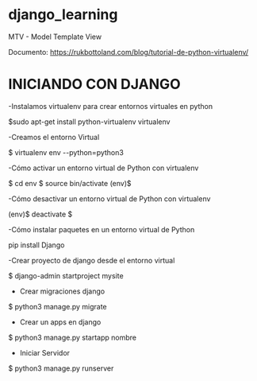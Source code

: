# django_learning
MTV - Model Template View

Documento: https://rukbottoland.com/blog/tutorial-de-python-virtualenv/

# INICIANDO CON DJANGO

-Instalamos virtualenv para crear entornos virtuales en python 

$sudo apt-get install python-virtualenv virtualenv

-Creamos el entorno Virtual

$ virtualenv env --python=python3

-Cómo activar un entorno virtual de Python con virtualenv

$ cd env
$ source bin/activate
(env)$

-Cómo desactivar un entorno virtual de Python con virtualenv

(env)$ deactivate
$

-Cómo instalar paquetes en un entorno virtual de Python

pip install Django


-Crear proyecto de django desde el entorno virtual

$ django-admin startproject mysite


- Crear migraciones django

$ python3 manage.py migrate

- Crear un apps en django

$ python3 manage.py startapp nombre

- Iniciar Servidor

$ python3 manage.py runserver
